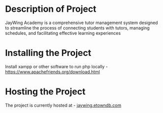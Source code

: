 # Description of Project
JayWing Academy is a comprehensive tutor management system designed to streamline the process of connecting students with tutors, managing schedules, and facilitating effective learning experiences

# Installing the Project
Install xampp or other software to run php locally - https://www.apachefriends.org/download.html

# Hosting the Project
The project is currently hosted at - [jaywing.etowndb.com](http://jaywing.etowndb.com/)
